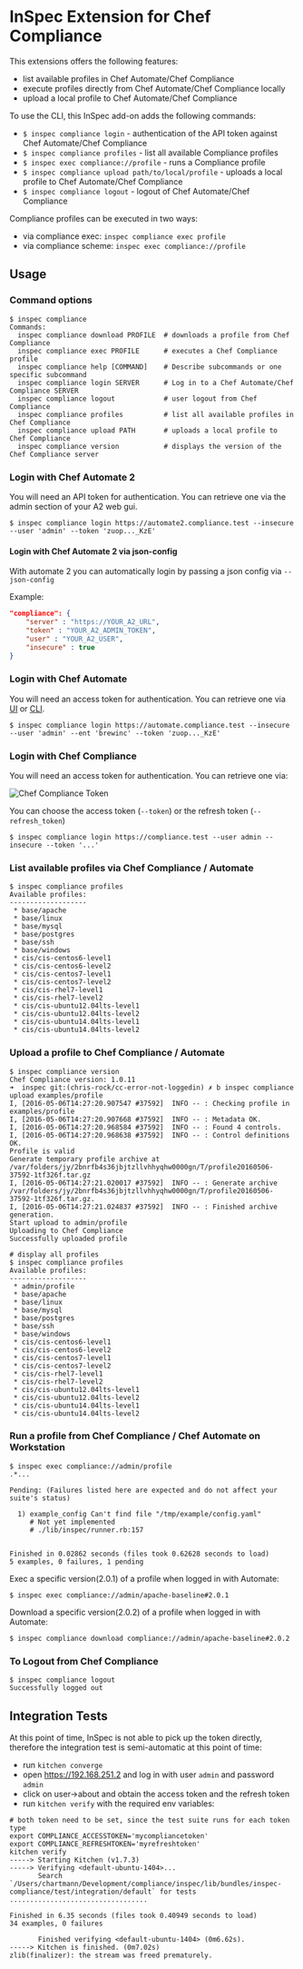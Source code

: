 # InSpec Extension for Chef Compliance

This extensions offers the following features:

 - list available profiles in Chef Automate/Chef Compliance
 - execute profiles directly from Chef Automate/Chef Compliance locally
 - upload a local profile to Chef Automate/Chef Compliance

To use the CLI, this InSpec add-on adds the following commands:

 * `$ inspec compliance login` - authentication of the API token against Chef Automate/Chef Compliance
 * `$ inspec compliance profiles` - list all available Compliance profiles
 * `$ inspec exec compliance://profile` - runs a Compliance profile
 * `$ inspec compliance upload path/to/local/profile` - uploads a local profile to Chef Automate/Chef Compliance
 * `$ inspec compliance logout` - logout of Chef Automate/Chef Compliance

Compliance profiles can be executed in two ways:

- via compliance exec: `inspec compliance exec profile`
- via compliance scheme: `inspec exec compliance://profile`


## Usage

### Command options

```
$ inspec compliance
Commands:
  inspec compliance download PROFILE  # downloads a profile from Chef Compliance
  inspec compliance exec PROFILE      # executes a Chef Compliance profile
  inspec compliance help [COMMAND]    # Describe subcommands or one specific subcommand
  inspec compliance login SERVER      # Log in to a Chef Automate/Chef Compliance SERVER
  inspec compliance logout            # user logout from Chef Compliance
  inspec compliance profiles          # list all available profiles in Chef Compliance
  inspec compliance upload PATH       # uploads a local profile to Chef Compliance
  inspec compliance version           # displays the version of the Chef Compliance server
```

### Login with Chef Automate 2

You will need an API token for authentication. You can retrieve one via the admin section of your A2 web gui.

```
$ inspec compliance login https://automate2.compliance.test --insecure --user 'admin' --token 'zuop..._KzE'
```

#### Login with Chef Automate 2 via json-config

With automate 2 you can automatically login by passing a json config via `--json-config`

Example:
```json
"compliance": {
    "server" : "https://YOUR_A2_URL",
    "token" : "YOUR_A2_ADMIN_TOKEN",
    "user" : "YOUR_A2_USER",
    "insecure" : true
}
```

### Login with Chef Automate

You will need an access token for authentication. You can retrieve one via [UI](https://docs.chef.io/api_delivery.html) or [CLI](https://docs.chef.io/ctl_delivery.html#delivery-token).

```
$ inspec compliance login https://automate.compliance.test --insecure --user 'admin' --ent 'brewinc' --token 'zuop..._KzE'
```

### Login with Chef Compliance

You will need an access token for authentication. You can retrieve one via:

![Chef Compliance Token](images/cc-token.png)

You can choose the access token (`--token`) or the refresh token (`--refresh_token`)

```
$ inspec compliance login https://compliance.test --user admin --insecure --token '...'
```

### List available profiles via Chef Compliance / Automate

```
$ inspec compliance profiles
Available profiles:
-------------------
 * base/apache
 * base/linux
 * base/mysql
 * base/postgres
 * base/ssh
 * base/windows
 * cis/cis-centos6-level1
 * cis/cis-centos6-level2
 * cis/cis-centos7-level1
 * cis/cis-centos7-level2
 * cis/cis-rhel7-level1
 * cis/cis-rhel7-level2
 * cis/cis-ubuntu12.04lts-level1
 * cis/cis-ubuntu12.04lts-level2
 * cis/cis-ubuntu14.04lts-level1
 * cis/cis-ubuntu14.04lts-level2
```

### Upload a profile to Chef Compliance / Automate

```
$ inspec compliance version
Chef Compliance version: 1.0.11
➜  inspec git:(chris-rock/cc-error-not-loggedin) ✗ b inspec compliance upload examples/profile
I, [2016-05-06T14:27:20.907547 #37592]  INFO -- : Checking profile in examples/profile
I, [2016-05-06T14:27:20.907668 #37592]  INFO -- : Metadata OK.
I, [2016-05-06T14:27:20.968584 #37592]  INFO -- : Found 4 controls.
I, [2016-05-06T14:27:20.968638 #37592]  INFO -- : Control definitions OK.
Profile is valid
Generate temporary profile archive at /var/folders/jy/2bnrfb4s36jbjtzllvhhyqhw0000gn/T/profile20160506-37592-1tf326f.tar.gz
I, [2016-05-06T14:27:21.020017 #37592]  INFO -- : Generate archive /var/folders/jy/2bnrfb4s36jbjtzllvhhyqhw0000gn/T/profile20160506-37592-1tf326f.tar.gz.
I, [2016-05-06T14:27:21.024837 #37592]  INFO -- : Finished archive generation.
Start upload to admin/profile
Uploading to Chef Compliance
Successfully uploaded profile

# display all profiles
$ inspec compliance profiles
Available profiles:
-------------------
 * admin/profile
 * base/apache
 * base/linux
 * base/mysql
 * base/postgres
 * base/ssh
 * base/windows
 * cis/cis-centos6-level1
 * cis/cis-centos6-level2
 * cis/cis-centos7-level1
 * cis/cis-centos7-level2
 * cis/cis-rhel7-level1
 * cis/cis-rhel7-level2
 * cis/cis-ubuntu12.04lts-level1
 * cis/cis-ubuntu12.04lts-level2
 * cis/cis-ubuntu14.04lts-level1
 * cis/cis-ubuntu14.04lts-level2
```

### Run a profile from Chef Compliance / Chef Automate on Workstation

```
$ inspec exec compliance://admin/profile
.*...

Pending: (Failures listed here are expected and do not affect your suite's status)

  1) example_config Can't find file "/tmp/example/config.yaml"
     # Not yet implemented
     # ./lib/inspec/runner.rb:157


Finished in 0.02862 seconds (files took 0.62628 seconds to load)
5 examples, 0 failures, 1 pending
```

Exec a specific version(2.0.1) of a profile when logged in with Automate:

```
$ inspec exec compliance://admin/apache-baseline#2.0.1
```

Download a specific version(2.0.2) of a profile when logged in with Automate:
```
$ inspec compliance download compliance://admin/apache-baseline#2.0.2
```

### To Logout from Chef Compliance

```
$ inspec compliance logout
Successfully logged out
```

## Integration Tests

At this point of time, InSpec is not able to pick up the token directly, therefore the integration test is semi-automatic at this point of time:

 * run `kitchen converge`
 * open https://192.168.251.2 and log in with user `admin` and password `admin`
 * click on user->about and obtain the access token and the refresh token
 * run `kitchen verify` with the required env variables:

```
# both token need to be set, since the test suite runs for each token type
export COMPLIANCE_ACCESSTOKEN='mycompliancetoken'
export COMPLIANCE_REFRESHTOKEN='myrefreshtoken'
kitchen verify
-----> Starting Kitchen (v1.7.3)
-----> Verifying <default-ubuntu-1404>...
       Search `/Users/chartmann/Development/compliance/inspec/lib/bundles/inspec-compliance/test/integration/default` for tests
..................................

Finished in 6.35 seconds (files took 0.40949 seconds to load)
34 examples, 0 failures

       Finished verifying <default-ubuntu-1404> (0m6.62s).
-----> Kitchen is finished. (0m7.02s)
zlib(finalizer): the stream was freed prematurely.
```
